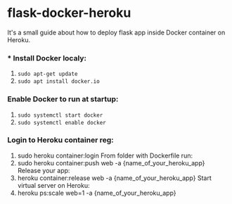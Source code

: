 # flask-docker-heroku
It's a small guide about how to deploy flask app inside Docker container on Heroku.

### * Install Docker localy:
1. ```sudo apt-get update```
2. ```sudo apt install docker.io```

### Enable Docker to run at startup:
1. ```sudo systemctl start docker```
2. ```sudo systemctl enable docker```

### Login to Heroku container reg:
1) sudo heroku container:login
From folder with Dockerfile run:
2) sudo heroku container:push web -a {name_of_your_heroku_app}
Release your app:
3) heroku container:release web -a {name_of_your_heroku_app}
Start virtual server on Heroku:
4) heroku ps:scale web=1 -a {name_of_your_heroku_app}
